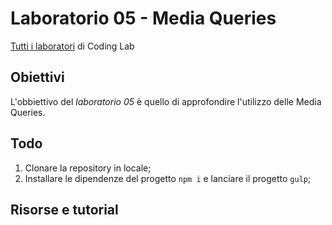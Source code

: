 # Laboratorio 05 - Media Queries
[Tutti i laboratori](https://github.com/Mekit/coding-lab) di Coding Lab

## Obiettivi

L'obbiettivo del *laboratorio 05* è quello di approfondire l'utilizzo delle Media Queries.

## Todo

1. Clonare la repository in locale;
2. Installare le dipendenze del progetto `npm i` e lanciare il progetto `gulp`;

## Risorse e tutorial

